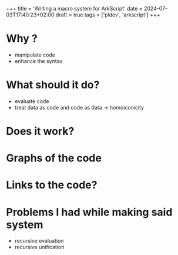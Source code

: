 +++
title = 'Writing a macro system for ArkScript'
date = 2024-07-03T17:40:23+02:00
draft = true
tags = ['pldev', 'arkscript']
+++

# Why ?
- manipulate code
- enhance the syntax

# What should it do?
- evaluate code
- treat data as code and code as data -> homoiconicity

# Does it work?

# Graphs of the code

# Links to the code?

# Problems I had while making said system
- recursive evaluation
- recursive unification

